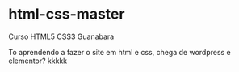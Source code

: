# html-css-master
 Curso HTML5 CSS3 Guanabara

To aprendendo a fazer o site em html e css, chega de wordpress e elementor? kkkkk 